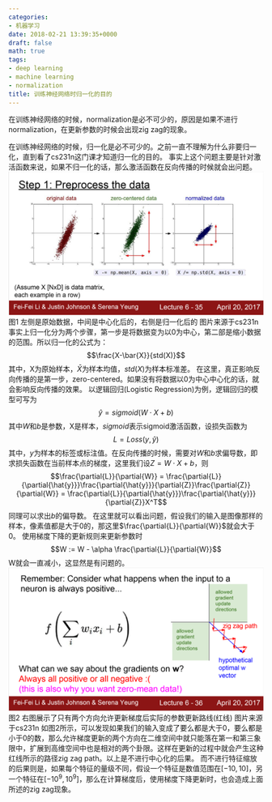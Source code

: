 ```yaml
---
categories:
- 机器学习
date: 2018-02-21 13:39:35+0000
draft: false
math: true
tags:
- deep learning
- machine learning
- normalization
title: 训练神经网络时归一化的目的
---
```

在训练神经网络的时候，normalization是必不可少的，原因是如果不进行normalization，在更新参数的时候会出现zig zag的现象。
<!--more-->
在训练神经网络的时候，归一化是必不可少的。之前一直不理解为什么非要归一化，直到看了cs231n这门课才知道归一化的目的。
事实上这个问题主要是针对激活函数来说，如果不归一化的话，那么激活函数在反向传播的时候就会出问题。
!["图1 图片来源于cs231n"](/images/训练神经网络时归一化的目的/1.png)
图1 左侧是原始数据，中间是中心化后的，右侧是归一化后的 图片来源于cs231n
事实上归一化分为两个步骤，第一步是将数据变为以0为中心，第二部是缩小数据的范围。所以归一化的公式为：
$$\frac{X-\bar{X}}{std(X)}$$
其中，X为原始样本，$\bar{X}$为样本均值，$std(X)$为样本标准差。
在这里，真正影响反向传播的是第一步，zero-centered。如果没有将数据以0为中心中心化的话，就会影响反向传播的效果。
以逻辑回归(Logistic Regression)为例，逻辑回归的模型可写为
$$\hat{y} = sigmoid(W \cdot X+b)$$
其中$W$和$b$是参数，X是样本，$sigmoid$表示sigmoid激活函数，设损失函数为
$$L = Loss(y, \hat{y})$$
其中，$y$为样本的标签或标注值。在反向传播的时候，需要对$W$和$b$求偏导数，即求损失函数在当前样本点的梯度，这里我们设$Z = W \cdot X + b$，则
$$\frac{\partial{L}}{\partial{W}} = \frac{\partial{L}}{\partial{\hat{y}}}\frac{\partial{\hat{y}}}{\partial{Z}}\frac{\partial{Z}}{\partial{W}} = \frac{\partial{L}}{\partial{\hat{y}}}\frac{\partial{\hat{y}}}{\partial{Z}}X^T$$
同理可以求出$b$的偏导数。
在这里就可以看出问题，假设我们的输入是图像那样的样本，像素值都是大于0的，那这里$\frac{\partial{L}}{\partial{W}}$就会大于0。
使用梯度下降的更新规则来更新参数时
$$W := W - \alpha \frac{\partial{L}}{\partial{W}}$$
W就会一直减小，这显然是有问题的。
!["图2 图片来源于cs231n"](/images/训练神经网络时归一化的目的/2.png)
图2 右图展示了只有两个方向允许更新梯度后实际的参数更新路线(红线) 图片来源于cs231n
如图2所示，可以发现如果我们的输入变成了要么都是大于0，要么都是小于0的数，那么允许梯度更新的两个方向在二维空间中就只能落在第一和第三象限中，扩展到高维空间中也是相对的两个卦限。这样在更新的过程中就会产生这种红线所示的路径zig zag path。以上是不进行中心化的后果。
而不进行特征缩放的后果则是，如果每个特征的量级不同，假设一个特征是数值范围在$[-10, 10]$，另一个特征在$[-10^9, 10^9]$，那么在计算梯度后，使用梯度下降更新时，也会造成上面所述的zig zag现象。